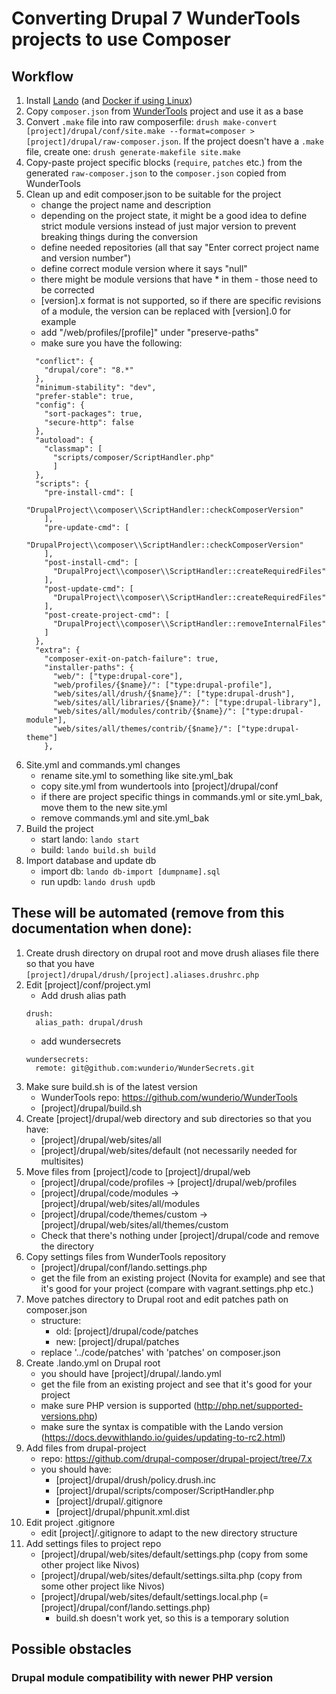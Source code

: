 # Converting Drupal 7 WunderTools projects to use Composer

## Workflow

1. Install [Lando](https://docs.devwithlando.io/) (and [Docker if using Linux](https://docs.devwithlando.io/installation/linux.html))
2. Copy `composer.json` from [WunderTools](https://github.com/wunderio/WunderTools/tree/drupal7/) project and use it as a base
3. Convert `.make` file into raw composerfile: `drush make-convert [project]/drupal/conf/site.make --format=composer > [project]/drupal/raw-composer.json`. If the project doesn't have a `.make` file, create one: `drush generate-makefile site.make`
4. Copy-paste project specific blocks (`require`, `patches` etc.) from the generated `raw-composer.json` to the `composer.json` copied from WunderTools
5. Clean up and edit composer.json to be suitable for the project
    * change the project name and description
    * depending on the project state, it might be a good idea to define strict module versions instead of just major version to prevent breaking things during the conversion
    * define needed repositories (all that say "Enter correct project name and version number")
    * define correct module version where it says "null"
    * there might be module versions that have * in them - those need to be corrected
    * [version].x format is not supported, so if there are specific revisions of a module, the version can be replaced with [version].0 for example
    * add "/web/profiles/[profile]" under "preserve-paths"
    * make sure you have the following:
    ```
      "conflict": {
        "drupal/core": "8.*"
      },
      "minimum-stability": "dev",
      "prefer-stable": true,
      "config": {
        "sort-packages": true,
        "secure-http": false
      },
      "autoload": {
        "classmap": [
          "scripts/composer/ScriptHandler.php"
          ]
      },
      "scripts": {
        "pre-install-cmd": [
          "DrupalProject\\composer\\ScriptHandler::checkComposerVersion"
        ],
        "pre-update-cmd": [
          "DrupalProject\\composer\\ScriptHandler::checkComposerVersion"
        ],
        "post-install-cmd": [
          "DrupalProject\\composer\\ScriptHandler::createRequiredFiles"
        ],
        "post-update-cmd": [
          "DrupalProject\\composer\\ScriptHandler::createRequiredFiles"
        ],
        "post-create-project-cmd": [
          "DrupalProject\\composer\\ScriptHandler::removeInternalFiles"
        ]
      },
      "extra": {
        "composer-exit-on-patch-failure": true,
        "installer-paths": {
          "web/": ["type:drupal-core"],
          "web/profiles/{$name}/": ["type:drupal-profile"],
          "web/sites/all/drush/{$name}/": ["type:drupal-drush"],
          "web/sites/all/libraries/{$name}/": ["type:drupal-library"],
          "web/sites/all/modules/contrib/{$name}/": ["type:drupal-module"],
          "web/sites/all/themes/contrib/{$name}/": ["type:drupal-theme"]
        },
    ```
6. Site.yml and commands.yml changes
    * rename site.yml to something like site.yml_bak
    * copy site.yml from wundertools into [project]/drupal/conf
    * if there are project specific things in commands.yml or site.yml_bak, move them to the new site.yml
    * remove commands.yml and site.yml_bak
7. Build the project
    * start lando: `lando start`
    * build: `lando build.sh build`
8. Import database and update db
    * import db: `lando db-import [dumpname].sql`
    * run updb: `lando drush updb`


## These will be automated (remove from this documentation when done):
1. Create drush directory on drupal root and move drush aliases file there so that you have `[project]/drupal/drush/[project].aliases.drushrc.php`
2. Edit [project]/conf/project.yml
    * Add drush alias path
    ```
    drush:
      alias_path: drupal/drush
    ```
    * add wundersecrets
    ```
    wundersecrets:
      remote: git@github.com:wunderio/WunderSecrets.git
    ```
3. Make sure build.sh is of the latest version
    * WunderTools repo: https://github.com/wunderio/WunderTools
    * [project]/drupal/build.sh
4. Create [project]/drupal/web directory and sub directories so that you have:
    * [project]/drupal/web/sites/all
    * [project]/drupal/web/sites/default (not necessarily needed for multisites)
5. Move files from [project]/code to [project]/drupal/web
    * [project]/drupal/code/profiles -> [project]/drupal/web/profiles
    * [project]/drupal/code/modules -> [project]/drupal/web/sites/all/modules
    * [project]/drupal/code/themes/custom -> [project]/drupal/web/sites/all/themes/custom
    * Check that there's nothing under [project]/drupal/code and remove the directory
6. Copy settings files from WunderTools repository
    * [project]/drupal/conf/lando.settings.php
    * get the file from an existing project (Novita for example) and see that it's good for your project (compare with vagrant.settings.php etc.)
7. Move patches directory to Drupal root and edit patches path on composer.json
    * structure: 
        * old: [project]/drupal/code/patches
        * new: [project]/drupal/patches
    * replace '../code/patches' with 'patches' on composer.json
8. Create .lando.yml on Drupal root
    * you should have [project]/drupal/.lando.yml
    * get the file from an existing project and see that it's good for your project
    * make sure PHP version is supported (http://php.net/supported-versions.php)
    * make sure the syntax is compatible with the Lando version (https://docs.devwithlando.io/guides/updating-to-rc2.html)
9. Add files from drupal-project
    * repo: https://github.com/drupal-composer/drupal-project/tree/7.x
    * you should have:
        * [project]/drupal/drush/policy.drush.inc
        * [project]/drupal/scripts/composer/ScriptHandler.php
        * [project]/drupal/.gitignore
        * [project]/drupal/phpunit.xml.dist
10. Edit project .gitignore
    * edit [project]/.gitignore to adapt to the new directory structure
11. Add settings files to project repo
    * [project]/drupal/web/sites/default/settings.php (copy from some other project like Nivos)
    * [project]/drupal/web/sites/default/settings.silta.php (copy from some other project like Nivos)
    * [project]/drupal/web/sites/default/settings.local.php (= [project]/drupal/conf/lando.settings.php)
        * build.sh doesn't work yet, so this is a temporary solution


## Possible obstacles

### Drupal module compatibility with newer PHP version
